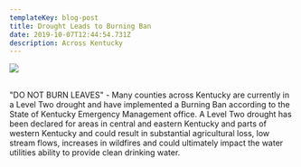 ```yaml
---
templateKey: blog-post
title: Drought Leads to Burning Ban
date: 2019-10-07T12:44:54.731Z
description: Across Kentucky
---
```

![](/img/drought.jpg)

\
"DO NOT BURN LEAVES" - Many counties across Kentucky are currently in a Level Two drought and have implemented a Burning Ban according to the State of Kentucky Emergency Management office.  A Level Two drought has been declared for areas in central and eastern Kentucky and parts of western Kentucky and could result in substantial agricultural loss, low stream flows, increases in wildfires and could ultimately impact the water utilities ability to provide clean drinking water.

![]()

![]()
